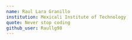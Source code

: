 ```yaml
---
name: Raul Lara Granillo
institution: Mexicali Institute of Technology
quote: Never stop coding
github_user: Raullg98
---
```

